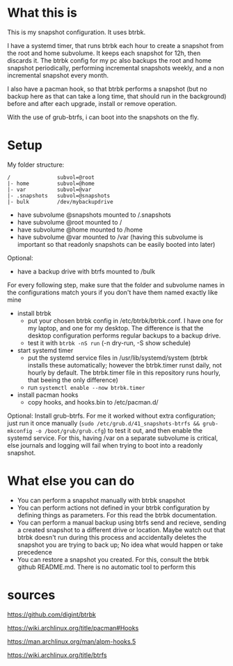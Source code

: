 # What this is
This is my snapshot configuration. It uses btrbk.

I have a systemd timer, that runs btrbk each hour to create a snapshot from the root and home subvolume. It keeps each snapshot for 12h, then discards it. The btrbk config for my pc also backups the root and home snapshot periodically, performing incremental snapshots weekly, and a non incremental snapshot every month.

I also have a pacman hook, so that btrbk performs a snapshot (but no backup here as that can take a long time, that should run in the background) before and after each upgrade, install or remove operation.

With the use of grub-btrfs, i can boot into the snapshots on the fly.

# Setup
My folder structure:
```
/               subvol=@root
|- home         subvol=@home
|- var          subvol=@var
|- .snapshots   subvol=@snapshots
|- bulk         /dev/mybackupdrive
```

- have subvolume @snapshots mounted to /.snapshots
- have subvolume @root mounted to /
- have subvolume @home mounted to /home
- have subvolume @var mounted to /var (having this subvolume is important so that readonly snapshots can be easily booted into later)

Optional:
- have a backup drive with btrfs mounted to /bulk

For every following step, make sure that the folder and subvolume names in the configurations match yours if you don't have them named exactly like mine
- install btrbk
    - put your chosen btrbk config in /etc/btrbk/btrbk.conf. I have one for my laptop, and one for my desktop. The difference is that the desktop configuration performs regular backups to a backup drive.
    - test it with `btrbk -nS run` (-n dry-run, -S show schedule)
- start systemd timer
    - put the systemd service files in /usr/lib/systemd/system (btrbk installs these automatically; however the btrbk.timer runst daily, not hourly by default. The btrbk.timer file in this repository runs hourly, that beeing the only difference)
    - run `systemctl enable --now btrbk.timer`
- install pacman hooks
    - copy hooks, and hooks.bin to /etc/pacman.d/

Optional:
Install grub-btrfs. For me it worked without extra configuration; just run it once manually (`sudo /etc/grub.d/41_snapshots-btrfs && grub-mkconfig -o /boot/grub/grub.cfg`) to test it out, and then enable the systemd service. For this, having /var on a separate subvolume is critical, else journals and logging will fail when trying to boot into a readonly snapshot.

# What else you can do
- You can perform a snapshot manually with btrbk snapshot
- You can perform actions not defined in your btrbk configuration by defining things as parameters. For this read the btrbk documentation.
- You can perform a manual backup using btrfs send and recieve, sending a created snapshot to a different drive or location. Maybe watch out that btrbk doesn't run during this process and accidentally deletes the snapshot you are trying to back up; No idea what would happen or take precedence
- You can restore a snapshot you created. For this, consult the btrbk github README.md. There is no automatic tool to perform this

# sources
https://github.com/digint/btrbk

https://wiki.archlinux.org/title/pacman#Hooks

https://man.archlinux.org/man/alpm-hooks.5

https://wiki.archlinux.org/title/btrfs
